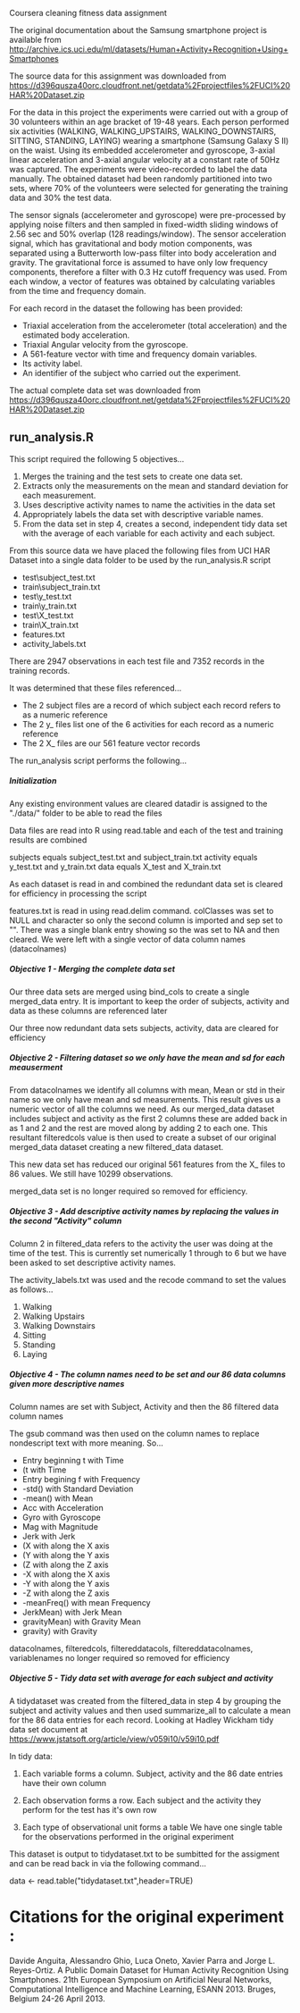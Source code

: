 Coursera cleaning fitness data assignment

The original documentation about the Samsung smartphone project is available from http://archive.ics.uci.edu/ml/datasets/Human+Activity+Recognition+Using+Smartphones

The source data for this assignment was downloaded from https://d396qusza40orc.cloudfront.net/getdata%2Fprojectfiles%2FUCI%20HAR%20Dataset.zip

For the data in this project the experiments were carried out with a group of 30 volunteers within an age bracket of 19-48 years. Each person performed six activities (WALKING, WALKING_UPSTAIRS, WALKING_DOWNSTAIRS, SITTING, STANDING, LAYING) wearing a smartphone (Samsung Galaxy S II) on the waist. Using its embedded accelerometer and gyroscope, 3-axial linear acceleration and 3-axial angular velocity at a constant rate of 50Hz was captured. The experiments were  video-recorded to label the data manually. The obtained dataset had been randomly partitioned into two sets, where 70% of the volunteers were selected for generating the training data and 30% the test data. 

The sensor signals (accelerometer and gyroscope) were pre-processed by applying noise filters and then sampled in fixed-width sliding windows of 2.56 sec and 50% overlap (128 readings/window). The sensor acceleration signal, which has gravitational and body motion components, was separated using a Butterworth low-pass filter into body acceleration and gravity. The gravitational force is assumed to have only low frequency components, therefore a filter with 0.3 Hz cutoff frequency was used. From each window, a vector of features was obtained by calculating variables from the time and frequency domain.

For each record in the dataset the following has been provided:

- Triaxial acceleration from the accelerometer (total acceleration) and the estimated body acceleration. 
- Triaxial Angular velocity from the gyroscope. 
- A 561-feature vector with time and frequency domain variables. 
- Its activity label. 
- An identifier of the subject who carried out the experiment.

The actual complete data set was downloaded from https://d396qusza40orc.cloudfront.net/getdata%2Fprojectfiles%2FUCI%20HAR%20Dataset.zip

## run_analysis.R

This script required the following 5 objectives...

1. Merges the training and the test sets to create one data set.
2. Extracts only the measurements on the mean and standard deviation for each measurement.
3. Uses descriptive activity names to name the activities in the data set
4. Appropriately labels the data set with descriptive variable names.
5. From the data set in step 4, creates a second, independent tidy data set with the average of each variable for each activity and each subject.


From this source data we have placed the following files from UCI HAR Dataset into a single data folder to be used by the run_analysis.R script

- test\subject_test.txt
- train\subject_train.txt
- test\y_test.txt
- train\y_train.txt
- test\X_test.txt
- train\X_train.txt
- features.txt
- activity_labels.txt

There are 2947 observations in each test file and 7352 records in the training records.

It was determined that these files referenced...

- The 2 subject files are a record of which subject each record refers to as a numeric reference
- The 2 y_ files list one of the 6 activities for each record as a numeric reference
- The 2 X_ files are our 561 feature vector records

The run_analysis script performs the following...

##### Initialization

Any existing environment values are cleared
datadir is assigned to the "./data/" folder to be able to read the files
        
Data files are read into R using read.table and each of the test and training results are combined
        
subjects equals subject_test.txt and subject_train.txt
activity equals y_test.txt and y_train.txt
data equals X_test and X_train.txt
        
As each dataset is read in and combined the redundant data set is cleared for efficiency in processing the script

features.txt is read in using read.delim command. colClasses was set to NULL and character so only the second column is imported and sep set to "".  There was a single blank entry showing so the was set to NA and then cleared.  We were left with a single vector of data column names (datacolnames)
       
##### Objective 1 - Merging the complete data set

Our three data sets are merged using bind_cols to create a single merged_data entry.  It is important to keep the order of subjects, activity and data as these columns are referenced later
        
Our three now redundant data sets subjects, activity, data are cleared for efficiency

##### Objective 2 - Filtering dataset so we only have the mean and sd for each meauserment

From datacolnames we identify all columns with mean, Mean or std in their name so we only have mean and sd measurements.  This result gives us a numeric vector of all the columns we need.  As our merged_data dataset includes subject and activity as the first 2 columns these are added back in as 1 and 2 and the rest are moved along by adding 2 to each one.  This resultant filteredcols value is then used to create a subset of our original merged_data dataset creating a new filtered_data dataset.

This new data set has reduced our original 561 features from the X_ files to 86 values.  We still have 10299 observations.

merged_data set is no longer required so removed for efficiency.

##### Objective 3 - Add descriptive activity names by replacing the values in the second "Activity" column

Column 2 in filtered_data refers to the activity the user was doing at the time of the test.  This is currently set numerically 1 through to 6 but we have been asked to set descriptive activity names.

The activity_labels.txt was used and the recode command to set the values as follows...

1. Walking
2. Walking Upstairs
3. Walking Downstairs
4. Sitting
5. Standing
6. Laying


##### Objective 4 - The column names need to be set and our 86 data columns given more descriptive names

Column names are set with Subject, Activity and then the 86 filtered data column names

The gsub command was then used on the column names to replace nondescript text with more meaning. So...

* Entry beginning t with Time
* (t with  Time
* Entry begining f with Frequency
* -std() with Standard Deviation 
* -mean() with Mean
* Acc with Acceleration
* Gyro with Gyroscope
* Mag with Magnitude
* Jerk with Jerk
* (X with along the X axis
* (Y with along the Y axis
* (Z with along the Z axis
* -X with along the X axis
* -Y with along the Y axis
* -Z with along the Z axis
* -meanFreq() with mean Frequency
* JerkMean) with Jerk Mean
* gravityMean) with Gravity Mean
* gravity) with Gravity

datacolnames, filteredcols, filtereddatacols, filtereddatacolnames, variablenames no longer required so removed for efficiency

##### Objective 5 - Tidy data set with average for each subject and activity

A tidydataset was created from the filtered_data in step 4 by grouping the subject and activity values and then used summarize_all to calculate a mean for the 86 data entries for each record.  Looking at Hadley Wickham tidy data set document at https://www.jstatsoft.org/article/view/v059i10/v59i10.pdf

In tidy data:

1. Each variable forms a column.
Subject, activity and the 86 date entries have their own column

2. Each observation forms a row.
Each subject and the activity they perform for the test has it's own row

3. Each type of observational unit forms a table
We have one single table for the observations performed in the original experiment

This dataset is output to tidydataset.txt to be sumbitted for the assigment and can be read back in via the following command...

data <- read.table("tidydataset.txt",header=TRUE)

# Citations for the original experiment :
Davide Anguita, Alessandro Ghio, Luca Oneto, Xavier Parra and Jorge L. Reyes-Ortiz. A Public Domain Dataset for Human Activity Recognition Using Smartphones. 21th European Symposium on Artificial Neural Networks, Computational Intelligence and Machine Learning, ESANN 2013. Bruges, Belgium 24-26 April 2013.



